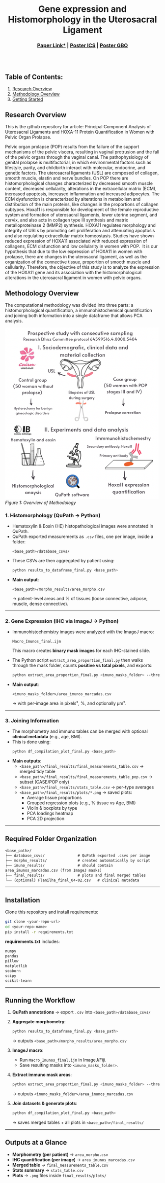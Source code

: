 <div align="center">   

# Gene expression and Histomorphology in the Uterosacral Ligament
</div>

<h3 align="center">
  <a href="">Paper Link*</a> |
  <a href="https://github.com/ana-caznok/Histomorphology_Analysis/blob/main/Poster%20ICS%20Hoxa11.pdf">Poster ICS</a> |
  <a href="https://opendrivelab.com/e2ead/UniAD_plenary_talk_slides.pdf">Poster GBO</a>
</h3>

<br><br>

## Table of Contents:
1. [Research Overview](#overview)
2. [Methodology Overview](#methodology)
3. [Getting Started](#start)

## Research Overview <a name="overview"></a>
This is the github repository for article: Principal Component Analysis of Uterosacral Ligaments and HOXA-11 Protein Quantification in Women with Pelvic Organ Prolapse. 

Pelvic organ prolapse (POP) results from the failure of the support mechanisms of the pelvic viscera, resulting in vaginal protrusion and the fall of the pelvic organs through the vaginal canal. The pathophysiology of genital prolapse is multifactorial, in which environmental factors such as lifestyle, parity, and childbirth interact with molecular, endocrine, and genetic factors. The uterosacral ligaments (USL) are composed of collagen, smooth muscle, elastin and nerve bundles. On POP there are histomorphological changes characterized by decreased smooth muscle content, decreased cellularity, alterations in the extracellular matrix (ECM), increased apoptosis, increased inflammation and increased adipocytes. The ECM dysfunction is characterized by alterations in metabolism and distribution of the main proteins, like changes in the proportions of collagen subtypes. 
Hoxa11 is responsible for development of the female reproductive system and formation of uterosacral ligaments, lower uterine segment, and cervix, and also acts in collagen type III synthesis and matrix metalloproteinase 2 (MMP2) synthesis. HOXA11 regulates morphology and integrity of USLs by promoting cell proliferation and attenuating apoptosis and also regulating extracellular matrix homeostasis. Studies have shown reduced expression of HOXA11 associated with reduced expression of collagens, ECM disfunction and low cellularity in women with POP. 
It is our hypothesis that due to the low expression of HOXA11 in women with prolapse, there are changes in the uterosacral ligament, as well as the organization of the connective tissue, proportion of smooth muscle and cellularity. Therefore, the objective of this study is to analyze the expression of the HOXA11 gene and its association with the histomorphological alterations in the uterosacral ligament in women with pelvic organs. 

## Methodology Overview <a name="methodology"></a>
The computational methodology was divided into three parts: a histomorphological quantification, a immunohistochemical quantification and joining both information into a single dataframe that allows PCA analysis. 
<p align="left">
  <img src="fluxograma.png" alt="Figure" width="500"/>
  <br>
  <em>Figure 1: Overview of Methodology</em>
</p> 


### 1. Histomorphology (QuPath → Python)
- Hematoxylin & Eosin (HE) histopathological images were annotated in QuPath.  
- QuPath exported measurements as `.csv` files, one per image, inside a folder:
  ```
  <base_path>/database_csvs/
  ```
- These CSVs are then aggregated by patient using:
  ```bash
  python results_to_dataframe_final.py <base_path>
  ```
- **Main output**:
  ```
  <base_path>/morpho_results/area_morpho.csv
  ```
  → patient-level areas and % of tissues (loose connective, adipose, muscle, dense connective).

---

### 2. Gene Expression (IHC via ImageJ → Python)
- Immunohistochemistry images were analyzed with the ImageJ macro:

  ```
  Macro_Imunos_final.ijm
  ```

  This macro creates **binary mask images** for each IHC-stained slide.

- The Python script `extract_area_proportion_final.py` then walks through the mask folder, counts **positive vs total pixels**, and exports:

  ```bash
  python extract_area_proportion_final.py <imuno_masks_folder> --threshold 0 --pixel-size-um 0.325
  ```

- **Main output**:
  ```
  <imuno_masks_folder>/area_imunos_marcadas.csv
  ```

  → with per-image area in pixels², %, and optionally µm².

---

### 3. Joining Information
- The morphometry and immuno tables can be merged with optional **clinical metadata** (e.g., age, BMI).
- This is done using:
  ```bash
  python df_compilation_plot_final.py <base_path>
  ```
- **Main outputs**:
  - `<base_path>/final_results/final_measurements_table.csv` → merged tidy table  
  - `<base_path>/final_results/final_measurements_table_pop.csv` → subset (CASE/POP only)  
  - `<base_path>/final_results/stats_table.csv` → per-type averages  
  - `<base_path>/final_results/plots/*.png` → saved plots:
    - Average tissue proportions
    - Grouped regression plots (e.g., % tissue vs Age, BMI)
    - Violin & boxplots by type
    - PCA loadings heatmap
    - PCA 2D projection

---

## Required Folder Organization

```
<base_path>/
├── database_csvs/               # QuPath exported .csvs per image
├── morpho_results/              # created automatically by script
├── imuno_results/               # should contain area_imunos_marcadas.csv (from ImageJ masks)
├── final_results/               # plots and final merged tables
└── (optional) Planilha_final_04-02.csv   # clinical metadata
```

---

## Installation

Clone this repository and install requirements:

```bash
git clone <your-repo-url>
cd <your-repo-name>
pip install -r requirements.txt
```

**requirements.txt** includes:
```
numpy
pandas
pillow
matplotlib
seaborn
scipy
scikit-learn
```

---

## Running the Workflow

1. **QuPath annotations** → export `.csv` into `<base_path>/database_csvs/`
2. **Aggregate morphometry**:
   ```bash
   python results_to_dataframe_final.py <base_path>
   ```
   → outputs `<base_path>/morpho_results/area_morpho.csv`

3. **ImageJ macro**:
   - Run `Macro_Imunos_final.ijm` in ImageJ/Fiji.
   - Save resulting masks into `<imuno_masks_folder>`.

4. **Extract immuno mask areas**:
   ```bash
   python extract_area_proportion_final.py <imuno_masks_folder> --threshold 0 --pixel-size-um 0.325
   ```
   → outputs `<imuno_masks_folder>/area_imunos_marcadas.csv`

5. **Join datasets & generate plots**:
   ```bash
   python df_compilation_plot_final.py <base_path>
   ```
   → saves merged tables + all plots in `<base_path>/final_results/`

---

## Outputs at a Glance

- **Morphometry (per patient)** → `area_morpho.csv`  
- **IHC quantification (per image)** → `area_imunos_marcadas.csv`  
- **Merged table** → `final_measurements_table.csv`  
- **Stats summary** → `stats_table.csv`  
- **Plots** → `.png` files inside `final_results/plots/`
